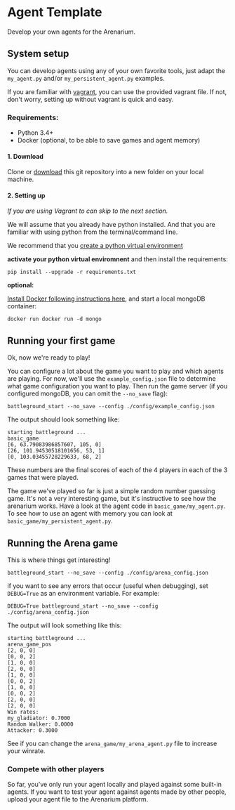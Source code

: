 # Agent Template
Develop your own agents for the Arenarium.

## System setup
You can develop agents using any of your own favorite tools,
just adapt the `my_agent.py` and/or `my_persistent_agent.py` examples.

If you are familiar with [vagrant](https://www.vagrantup.com/docs/installation/), you can use the provided vagrant file. If not, don't worry, setting up without vagrant is quick and easy.

### Requirements:
- Python 3.4+
- Docker (optional, to be able to save games and agent memory)

#### 1. Download
Clone or [download](https://github.com/arenarium/battleground_agent_template/archive/master.zip) this git repository into a new folder on your local machine.

#### 2. Setting up
*If you are using Vagrant to can skip to the next section.*

We will assume that you already have python installed. And that you are familiar with using python from the terminal/command line.

We recommend that you [create a python virtual environment](https://docs.python.org/3/tutorial/venv.html)

**activate your python virtual enviromnent** and then install the requirements:
```
pip install --upgrade -r requirements.txt
```

**optional:**

[Install Docker following instructions here](https://www.docker.com/community-edition), and start a local mongoDB container:
```
docker run docker run -d mongo
```

## Running your first game

Ok, now we're ready to play!

You can configure a lot about the game you want to play and which agents are playing. For now, we'll use the `example_config.json` file to determine what game configuration you want to play.
Then run the game server (if you configured mongoDB, you can omit the `--no_save` flag):

```
battleground_start --no_save --config ./config/example_config.json
```

The output should look something like:
```
starting battleground ...
basic_game
[6, 63.79083986857607, 105, 0]
[26, 101.94530518101656, 53, 1]
[0, 103.03455728229633, 68, 2]
```

These numbers are the final scores of each of the 4 players in each of the 3 games that were played.

The game we've played so far is just a simple random number guessing game. It's not a very interesting game, but it's instructive to see how the arenarium works. Have a look at the agent code in `basic_game/my_agent.py`. To see how to use an agent with memory you can look at `basic_game/my_persistent_agent.py`.

## Running the Arena game
This is where things get interesting!

```
battleground_start --no_save --config ./config/arena_config.json
```

if you want to see any errors that occur (useful when debugging), set `DEBUG=True` as an environment variable. For example:

```
DEBUG=True battleground_start --no_save --config ./config/arena_config.json
```

The output will look something like this:
```
starting battleground ...
arena_game_pos
[2, 0, 0]
[0, 0, 2]
[1, 0, 0]
[2, 0, 0]
[1, 0, 0]
[0, 0, 2]
[1, 0, 0]
[0, 0, 2]
[2, 0, 0]
[2, 0, 0]
Win rates:
my_gladiator: 0.7000
Random Walker: 0.0000
Attacker: 0.3000
```

See if you can change the `arena_game/my_arena_agent.py` file to increase your winrate.

### Compete with other players

So far, you've only run your agent locally and played against some built-in agents. If you want to test your agent against agents made by other people, upload your agent file to the Arenarium platform.
